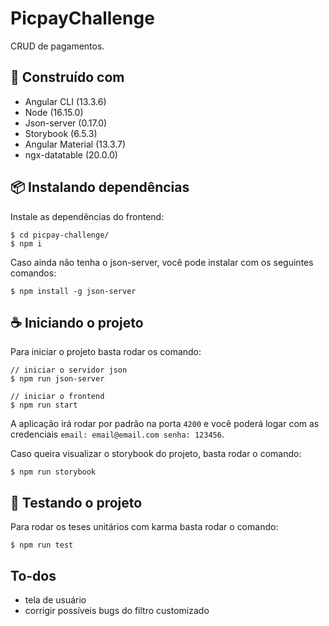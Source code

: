 # PicpayChallenge

CRUD de pagamentos.

## 🧱 Construído com

- Angular CLI (13.3.6)
- Node (16.15.0)
- Json-server (0.17.0)
- Storybook (6.5.3)
- Angular Material (13.3.7)
- ngx-datatable (20.0.0)


## 📦 Instalando dependências

Instale as dependências do frontend:
```
$ cd picpay-challenge/
$ npm i
```

Caso ainda não tenha o json-server, você pode instalar com os seguintes comandos:
```
$ npm install -g json-server
```

## ☕ Iniciando o projeto

Para iniciar o projeto basta rodar os comando:
```
// iniciar o servidor json
$ npm run json-server 

// iniciar o frontend
$ npm run start 
```

A aplicação irá rodar por padrão na porta ```4200``` e você poderá logar com as credenciais ```email: email@email.com senha: 123456```. 

Caso queira visualizar o storybook do projeto, basta rodar o comando:
```
$ npm run storybook
```


## 🧪 Testando o projeto

Para rodar os teses unitários com karma basta rodar o comando:
```
$ npm run test
```

## To-dos
- tela de usuário
- corrigir possíveis bugs do filtro customizado
